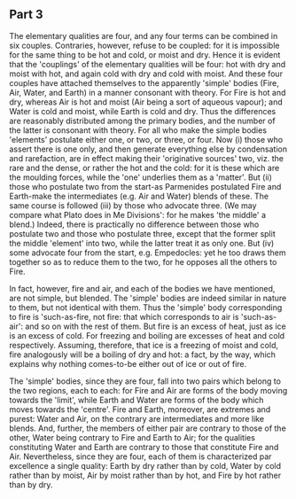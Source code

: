 ## Part 3

The elementary qualities are four, and any four terms can be combined in six couples.
Contraries, however, refuse to be coupled: for it is impossible for the same thing to be hot and cold, or moist and dry.
Hence it is evident that the 'couplings' of the elementary qualities will be four: hot with dry and moist with hot, and again cold with dry and cold with moist.
And these four couples have attached themselves to the apparently 'simple' bodies (Fire, Air, Water, and Earth) in a manner consonant with theory.
For Fire is hot and dry, whereas Air is hot and moist (Air being a sort of aqueous vapour); and Water is cold and moist, while Earth is cold and dry.
Thus the differences are reasonably distributed among the primary bodies, and the number of the latter is consonant with theory.
For all who make the simple bodies 'elements' postulate either one, or two, or three, or four.
Now (i) those who assert there is one only, and then generate everything else by condensation and rarefaction, are in effect making their 'originative sources' two, viz.
the rare and the dense, or rather the hot and the cold: for it is these which are the moulding forces, while the 'one' underlies them as a 'matter'.
But (ii) those who postulate two from the start-as Parmenides postulated Fire and Earth-make the intermediates (e.g.
Air and Water) blends of these.
The same course is followed (iii) by those who advocate three.
(We may compare what Plato does in Me Divisions': for he makes 'the middle' a blend.)
Indeed, there is practically no difference between those who postulate two and those who postulate three, except that the former split the middle 'element' into two, while the latter treat it as only one.
But (iv) some advocate four from the start, e.g.
Empedocles: yet he too draws them together so as to reduce them to the two, for he opposes all the others to Fire.

In fact, however, fire and air, and each of the bodies we have mentioned, are not simple, but blended.
The 'simple' bodies are indeed similar in nature to them, but not identical with them.
Thus the 'simple' body corresponding to fire is 'such-as-fire, not fire: that which corresponds to air is 'such-as-air': and so on with the rest of them.
But fire is an excess of heat, just as ice is an excess of cold.
For freezing and boiling are excesses of heat and cold respectively.
Assuming, therefore, that ice is a freezing of moist and cold, fire analogously will be a boiling of dry and hot: a fact, by the way, which explains why nothing comes-to-be either out of ice or out of fire.

The 'simple' bodies, since they are four, fall into two pairs which belong to the two regions, each to each: for Fire and Air are forms of the body moving towards the 'limit', while Earth and Water are forms of the body which moves towards the 'centre'.
Fire and Earth, moreover, are extremes and purest: Water and Air, on the contrary are intermediates and more like blends.
And, further, the members of either pair are contrary to those of the other, Water being contrary to Fire and Earth to Air; for the qualities constituting Water and Earth are contrary to those that constitute Fire and Air.
Nevertheless, since they are four, each of them is characterized par excellence a single quality: Earth by dry rather than by cold, Water by cold rather than by moist, Air by moist rather than by hot, and Fire by hot rather than by dry.

